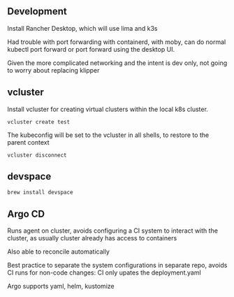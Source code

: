 ## Development

Install Rancher Desktop, which will use lima and k3s

Had trouble with port forwarding with containerd, with moby, can do normal kubectl port forward or port forward using the desktop UI.

Given the more complicated networking and the intent is dev only, not going to worry about replacing klipper

## vcluster

Install vcluster for creating virtual clusters within the local k8s cluster.

```
vcluster create test
```

The kubeconfig will be set to the vcluster in all shells, to restore to the parent context

```
vcluster disconnect
```

## devspace

```
brew install devspace
```


## Argo CD

Runs agent on cluster, avoids configuring a CI system to interact with the cluster, as usually cluster already has access to containers

Also able to reconcile automatically

Best practice to separate the system configurations in separate repo, avoids CI runs for non-code changes:  CI only upates the deployment.yaml

Argo supports yaml, helm, kustomize

